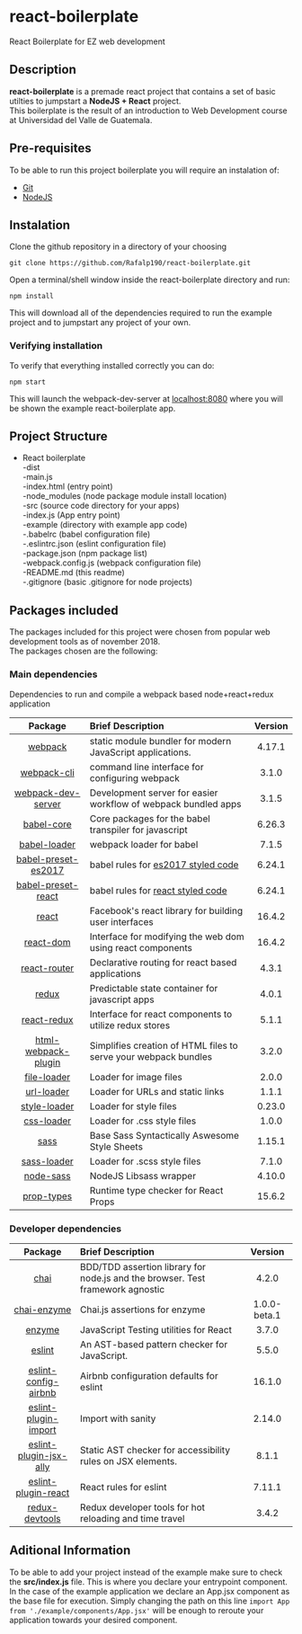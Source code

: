 # react-boilerplate

React Boilerplate for EZ web development

## Description

**react-boilerplate** is a premade react project that contains a set of basic utilties to jumpstart a **NodeJS + React** project.  
This boilerplate is the result of an introduction to Web Development course at Universidad del Valle de Guatemala.  

## Pre-requisites  

To be able to run this project boilerplate you will require an instalation of:

- [Git](https://git-scm.com/) 
- [NodeJS](https://nodejs.org/en/)

## Instalation  

Clone the github repository in a directory of your choosing

```
git clone https://github.com/Rafalp190/react-boilerplate.git
```

Open a terminal/shell window inside the react-boilerplate directory and run:

```
npm install
```

This will download all of the dependencies required to run the example project and to jumpstart any project of your own. 

### Verifying installation

To verify that everything installed correctly you can do:

```
npm start
```
This will launch the webpack-dev-server at [localhost:8080](http://localhost:8080/) where you will be shown the example react-boilerplate app.

## Project Structure

- React boilerplate  
  -dist  
    -main.js  
    -index.html (entry point)  
  -node_modules (node package module install location)  
  -src (source code directory for your apps)  
    -index.js (App entry point)  
    -example (directory with example app code)  
  -.babelrc (babel configuration file)  
  -.eslintrc.json (eslint configuration file)  
  -package.json (npm package list)  
  -webpack.config.js (webpack configuration file)  
  -README.md (this readme)  
  -.gitignore (basic .gitignore for node projects)  

## Packages included

The packages included for this project were chosen from popular web development tools as of november 2018.  
The packages chosen are the following:

### Main dependencies
Dependencies to run and compile a webpack based node+react+redux application

| Package| Brief Description | Version|
|:-------------:|:-------------|:-----:|
|[webpack][1]| static module bundler for modern JavaScript applications. | 4.17.1 |
| [webpack-cli][2]|command line interface for configuring webpack|3.1.0|
| [webpack-dev-server][3] | Development server for easier workflow of webpack bundled apps|3.1.5|
| [babel-core][4]| Core packages for the babel transpiler for javascript |6.26.3|
| [babel-loader][5]| webpack loader for babel | 7.1.5|
| [babel-preset-es2017][6] | babel rules for [es2017 styled code][7] | 6.24.1 |
| [babel-preset-react][8] | babel rules for [react styled code][9]| 6.24.1|
| [react][9] | Facebook's react library for building user interfaces | 16.4.2 |
| [react-dom][10] | Interface for modifying the web dom using react components | 16.4.2
| [react-router][11] | Declarative routing for react based applications | 4.3.1 |
| [redux][12] | Predictable state container for javascript apps | 4.0.1 |
| [react-redux][13] | Interface for react components to utilize redux stores | 5.1.1 |
| [html-webpack-plugin][14] | Simplifies creation of HTML files to serve your webpack bundles | 3.2.0 |
| [file-loader][15] | Loader for image files | 2.0.0 |
| [url-loader][16] | Loader for URLs and static links | 1.1.1 |
| [style-loader][17] | Loader for style files | 0.23.0 |
| [css-loader][18] | Loader for .css style files | 1.0.0 |
| [sass][19] | Base Sass Syntactically Aswesome Style Sheets | 1.15.1 |
| [sass-loader][20] | Loader for .scss style files | 7.1.0 |
| [node-sass][21] | NodeJS Libsass wrapper| 4.10.0 |
| [prop-types][22] | Runtime type checker for React Props | 15.6.2 |

### Developer dependencies

| Package| Brief Description | Version|
|:-------------:|:-------------|:-----:|
|[chai][23]|BDD/TDD assertion library for node.js and the browser. Test framework agnostic  | 4.2.0 |
|[chai-enzyme][24]| Chai.js assertions for enzyme| 1.0.0-beta.1 |
|[enzyme][25] | JavaScript Testing utilities for React | 3.7.0 |
|[eslint][26] | An AST-based pattern checker for JavaScript. | 5.5.0 |
|[eslint-config-airbnb][26] | Airbnb configuration defaults for eslint |16.1.0 |
|[eslint-plugin-import][26] | Import with sanity  | 2.14.0 |
|[eslint-plugin-jsx-ally][26] |Static AST checker for accessibility rules on JSX elements. |8.1.1 |
|[eslint-plugin-react][26] | React rules for eslint | 7.11.1 |
|[redux-devtools][27] | Redux developer tools for hot reloading and time travel | 3.4.2 |

## Aditional Information

To be able to add your project instead of the example make sure to check the **src/index.js** file. This is where you declare your entrypoint component. In the case of the example application we declare an App.jsx component as the base file for execution. Simply changing the path on this line `import App from './example/components/App.jsx'` will be enough to reroute your application towards your desired component. 

[1]:https://webpack.js.org/
[2]:https://webpack.js.org/api/cli/
[3]:https://github.com/webpack/webpack-dev-server
[4]:https://www.npmjs.com/package/@babel/core
[5]:https://github.com/babel/babel-loader
[6]:https://babeljs.io/docs/en/babel-preset-es2017
[7]:https://en.wikipedia.org/wiki/ECMAScript
[8]:https://babeljs.io/docs/en/babel-preset-react
[9]:https://reactjs.org/
[10]:https://reactjs.org/docs/react-dom.html
[11]:https://github.com/ReactTraining/react-router
[12]:https://redux.js.org/
[13]:https://github.com/reduxjs/react-redux
[14]:https://github.com/jantimon/html-webpack-plugin
[15]:https://github.com/webpack-contrib/file-loader
[16]:https://github.com/webpack-contrib/url-loader
[17]:https://github.com/webpack-contrib/style-loader
[18]:https://github.com/webpack-contrib/css-loader
[19]:https://sass-lang.com/
[20]:https://github.com/webpack-contrib/sass-loader
[21]:https://github.com/sass/node-sass
[22]:https://reactjs.org/docs/typechecking-with-proptypes.html
[23]:https://www.chaijs.com/
[24]:https://github.com/producthunt/chai-enzyme
[25]:https://github.com/airbnb/enzyme
[26]:https://eslint.org/
[27]:https://github.com/reduxjs/redux-devtools


